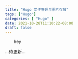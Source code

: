 ```yaml
---
title: "Hugo 文件管理与图片存放"
tags: ["Hugo"]
categories: [ "Hugo" ]
date: 2021-10-28T11:10:22+08:00
draft: false
---
```


&emsp;&emsp;hey

...待更新...
